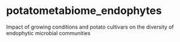 # potatometabiome_endophytes
Impact of growing conditions and potato cultivars on the diversity of endophytic microbial communities
